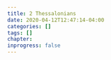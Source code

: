 ```yaml
---
title: 2 Thessalonians
date: 2020-04-12T12:47:14-04:00
categories: []
tags: []
chapter: 
inprogress: false
---
```


